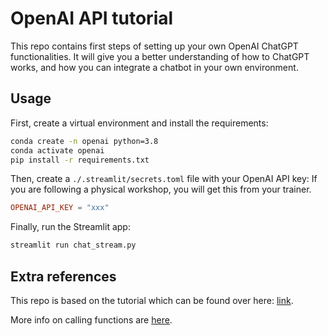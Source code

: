 # OpenAI API tutorial
This repo contains first steps of setting up your own OpenAI ChatGPT functionalities. 
It will give you a better understanding of how to ChatGPT works, and how you can integrate a chatbot in your own environment. 

## Usage
First, create a virtual environment and install the requirements:
```bash
conda create -n openai python=3.8
conda activate openai
pip install -r requirements.txt
```

Then, create a `./.streamlit/secrets.toml` file with your OpenAI API key:
If you are following a physical workshop, you will get this from your trainer. 

```toml
OPENAI_API_KEY = "xxx"
```

Finally, run the Streamlit app:
```bash
streamlit run chat_stream.py
```

## Extra references
This repo is based on the tutorial which can be found over here: [link](https://docs.streamlit.io/develop/tutorials/llms/build-conversational-apps).

More info on calling functions are [here](https://platform.openai.com/docs/guides/function-calling).


